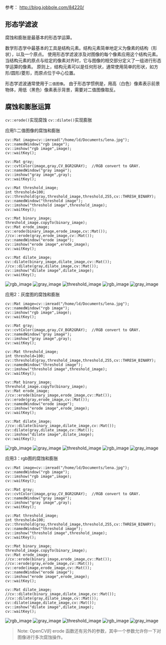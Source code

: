 
参考：
http://blog.jobbole.com/84220/

## 形态学滤波

腐蚀和膨胀是最基本的形态学运算。

数学形态学中最基本的工具是结构元素。结构元素简单地定义为像素的结构（形状），以及一个原点。
使用形态学滤波涉及对图像的每个像素应用这个结构元素。
当结构元素的原点与给定的像素对齐时，它与图像的相交部分定义了一组进行形态学运算的像素。
原则上，结构元素可以是任何形状，通常使用简单的形状，如方形/圆形/菱形，而原点位于中心位置。

形态学滤波通常使用于`二值图像`。
由于形态学惯例是，用高（白色）像素表示前景物体，用低（黑色）像素表示背景，需要对二值图像取反。

## 腐蚀和膨胀运算
`cv::erode()`实现腐蚀
`cv::dilate()`实现膨胀

应用1:二值图像的腐蚀和膨胀
```
cv::Mat image=cv::imread("/home/ld/Documents/lena.jpg");
cv::namedWindow("rgb image");
cv::imshow("rgb image",image);
cv::waitKey();

cv::Mat gray;
cv::cvtColor(image,gray,CV_BGR2GRAY);  //RGB convert to GRAY.
cv::namedWindow("gray image");
cv::imshow("gray image",gray);
cv::waitKey();

cv::Mat threshold_image;
int threshold=100;
cv::threshold(gray,threshold_image,threshold,255,cv::THRESH_BINARY);
cv::namedWindow("threshold image");
cv::imshow("threshold image",threshold_image);
cv::waitKey();

cv::Mat binary_image;
threshold_image.copyTo(binary_image);
cv::Mat erode_image;
cv::erode(binary_image,erode_image,cv::Mat());
//cv::erode(gray,erode_image,cv::Mat());
cv::namedWindow("erode image");
cv::imshow("erode image",erode_image);
cv::waitKey();

cv::Mat dilate_image;
cv::dilate(binary_image,dilate_image,cv::Mat());
//cv::dilate(gray,dilate_image,cv::Mat());
cv::imshow("dilate image",dilate_image);
cv::waitKey();
```
![rgb_image](./images/rgb_image.png)
![gray_image](./images/gray_image.png)
![threshold_image](./images/threshold_image.png)
![rgb_image](./images/erode_binary_image.png)
![gray_image](./images/dilate_binary_image.png)

应用2：灰度图的腐蚀和膨胀
```
cv::Mat image=cv::imread("/home/ld/Documents/lena.jpg");
cv::namedWindow("rgb image");
cv::imshow("rgb image",image);
cv::waitKey();

cv::Mat gray;
cv::cvtColor(image,gray,CV_BGR2GRAY);  //RGB convert to GRAY.
cv::namedWindow("gray image");
cv::imshow("gray image",gray);
cv::waitKey();

cv::Mat threshold_image;
int threshold=100;
cv::threshold(gray,threshold_image,threshold,255,cv::THRESH_BINARY);
cv::namedWindow("threshold image");
cv::imshow("threshold image",threshold_image);
cv::waitKey();

cv::Mat binary_image;
threshold_image.copyTo(binary_image);
cv::Mat erode_image;
//cv::erode(binary_image,erode_image,cv::Mat());
cv::erode(gray,erode_image,cv::Mat());
cv::namedWindow("erode image");
cv::imshow("erode image",erode_image);
cv::waitKey();

cv::Mat dilate_image;
//cv::dilate(binary_image,dilate_image,cv::Mat());
cv::dilate(gray,dilate_image,cv::Mat());
cv::imshow("dilate image",dilate_image);
cv::waitKey();
```
![rgb_image](./images/rgb_image.png)
![gray_image](./images/gray_image.png)
![threshold_image](./images/threshold_image.png)
![rgb_image](./images/erode_gray.png)
![gray_image](./images/dilate_gray.png)

应用3：rgb图的腐蚀和膨胀
```
cv::Mat image=cv::imread("/home/ld/Documents/lena.jpg");
cv::namedWindow("rgb image");
cv::imshow("rgb image",image);
cv::waitKey();

cv::Mat gray;
cv::cvtColor(image,gray,CV_BGR2GRAY);  //RGB convert to GRAY.
cv::namedWindow("gray image");
cv::imshow("gray image",gray);
cv::waitKey();

cv::Mat threshold_image;
int threshold=100;
cv::threshold(gray,threshold_image,threshold,255,cv::THRESH_BINARY);
cv::namedWindow("threshold image");
cv::imshow("threshold image",threshold_image);
cv::waitKey();

cv::Mat binary_image;
threshold_image.copyTo(binary_image);
cv::Mat erode_image;
//cv::erode(binary_image,erode_image,cv::Mat());
//cv::erode(gray,erode_image,cv::Mat());
cv::erode(image,erode_image,cv::Mat());
cv::namedWindow("erode image");
cv::imshow("erode image",erode_image);
cv::waitKey();

cv::Mat dilate_image;
//cv::dilate(binary_image,dilate_image,cv::Mat());
//cv::dilate(gray,dilate_image,cv::Mat());
cv::dilate(image,dilate_image,cv::Mat());
cv::imshow("dilate image",dilate_image);
cv::waitKey();
```
![rgb_image](./images/rgb_image.png)
![gray_image](./images/gray_image.png)
![threshold_image](./images/threshold_image.png)
![rgb_image](./images/erode_image.png)
![gray_image](./images/dilate_image.png)


> Note: OpenCV的 erode 函数还有另外的参数，其中一个参数允许你一下对图像进行多次腐蚀操作。
